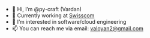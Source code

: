 - 👋 Hi, I’m @py-craft (Vardan)
- 👷 Currently working at [Swisscom](https://www.swisscom.ch/)
- 👀 I’m interested in software/cloud engineering
- 📫 You can reach me via email: valoyan2@gmail.com
